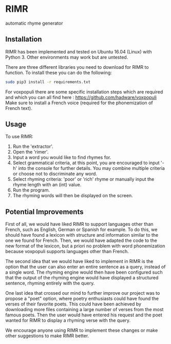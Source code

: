# RIMR
automatic rhyme generator

## Installation
RIMR has been implemented and tested on Ubuntu 16.04 (Linux) with Python 3. Other environments may work but are untested.

There are three different libraries you need to download for RIMR to function. To install these you can do the following: 
```bash
sudo pip3 install -r requirements.txt
```
For voxpopuli there are some specific installation steps which are required and which you can all find here : https://github.com/hadware/voxpopuli
Make sure to install a French voice (required for the phonemization of French text).

## Usage 
To use RIMR:
1. Run the 'extractor'.
2. Open the 'rimer'.
3. Input a word you would like to find rhymes for.
4. Select grammatical criteria, at this point, you are encouraged to input '-h' into the console for further details. You may combine multiple criteria or choose not to discriminate any word. 
5. Select rhyming criteria: 'poor' or 'rich' rhyme or manually input the rhyme length with an (int) value. 
6. Run the program. 
7. The rhyming words will then be displayed on the screen. 

## Potential Improvements
First of all, we would have liked RIMR to support languages other than French, such as English, German or Spanish for example. To do this, we should have found a lexicon with structure and information similar to the one we found for French. Then, we would have adapted the code to the new format of the lexicon, but a priori no problem with word phonemization because voxpopuli supports languages other than French.

The second idea that we would have liked to implement in RIMR is the option that the user can also enter an entire sentence as a query, instead of a single word. The rhyming engine would then have been configured such that the output of the rhyming engine would have displayed a structured sentence, rhyming entirely with the query.

One last idea that crossed our mind to further improve our project was to propose a "poet" option, where poetry enthusiasts could have found the verses of their favorite poets. This could have been achieved by downloading more files containing a large number of verses from the most famous poets. Then the user would have entered his request and the poet wanted for RIMR to display a rhyming verse with the query.

We encourage anyone using RIMR to implement these changes or make other suggestions to make RIMR better.
